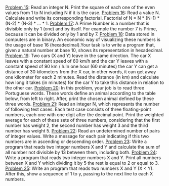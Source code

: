 [Problem 15](https://www.beecrowd.com.br/judge/en/problems/view/1073): Read an integer N. Print the square of each one of the even values from 1 to N including N if it is the case.
[Problem 16](https://www.beecrowd.com.br/judge/en/problems/view/1153): Read a value N. Calculate and write its corresponding factorial. Factorial of N = N * (N-1) * (N-2) * (N-3) * ... * 1.
[Problem 17](https://www.beecrowd.com.br/judge/en/problems/view/1165): A Prime Number is a number that is divisible only by 1 (one) and by itself. For example the number 7 is Prime, because it can be divided only by 1 and by 7.
[Problem 18](https://www.beecrowd.com.br/judge/en/problems/view/1957): Data stored in computers are in binary. An economic way of visualizing these numbers is the usage of base 16 (hexadecimal).Your task is to write a program that, given a natural number at base 10, shows its representation in hexadecimal.
[Problem 19](https://www.beecrowd.com.br/judge/en/problems/view/1016): Two cars (X and Y) leave in the same direction. The car X leaves with a constant speed of 60 km/h and the car Y leaves with a constant speed of 90 km / h.In one hour (60 minutes) the car Y can get a distance of 30 kilometers from the X car, in other words, it can get away one kilometer for each 2 minutes.
Read the distance (in km) and calculate how long it takes (in minutes) for the car Y to take this distance in relation to the other car.
[Problem 20](https://www.beecrowd.com.br/judge/en/problems/view/1049): In this problem, your job is to read three Portuguese words. These words define an animal according to the table below, from left to right. After, print the chosen animal defined by these three words.
[Problem 21](https://www.beecrowd.com.br/judge/en/problems/view/1079): Read an integer N, which represents the number of following test cases. Each test case consists of three floating-point numbers, each one with one digit after the decimal point. Print the weighted average for each of these sets of three numbers, considering that the first number has weight 2, the second number has weight 3 and the third number has weight 5.
[Problem 22](https://www.beecrowd.com.br/judge/en/problems/view/1113): Read an undetermined number of pairs of integer values. Write a message for each pair indicating if this two numbers are in ascending or descending order.
[Problem 23](https://www.beecrowd.com.br/judge/en/problems/view/1132): Write a program that reads two integer numbers X and Y and calculate the sum of all number not divisible by 13 between them, including both.
[Problem 24](https://www.beecrowd.com.br/judge/en/problems/view/1133): Write a program that reads two integer numbers X and Y. Print all numbers between X and Y which dividing it by 5 the rest is equal to 2 or equal to 3.
[Problem 25](https://www.beecrowd.com.br/judge/en/problems/view/1145): Write an program that reads two numbers X and Y (X < Y). After this, show a sequence of 1 to y, passing to the next line to each X numbers.

